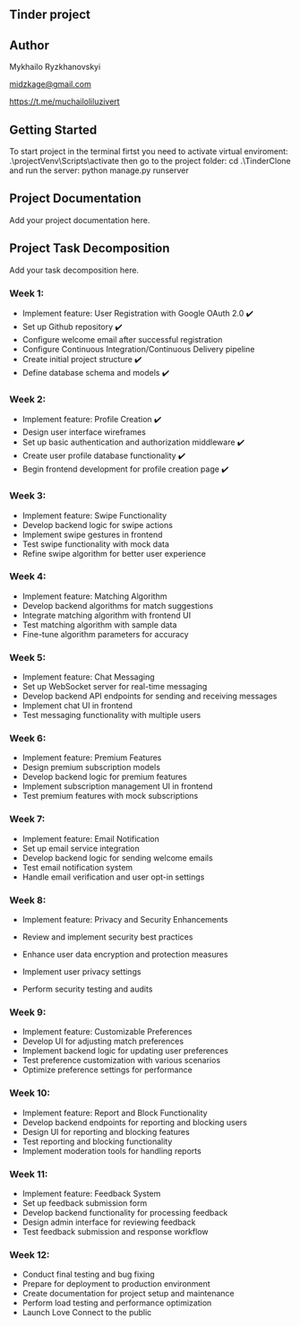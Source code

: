 ## Tinder project

## Author
Mykhailo Ryzkhanovskyi

midzkage@gmail.com

https://t.me/muchailoliluzivert

## Getting Started
To start project in the terminal firtst you need to activate virtual enviroment:
.\projectVenv\Scripts\activate
then go to the project folder:
cd .\TinderClone\
and run the server:
python manage.py runserver

## Project Documentation
Add your project documentation here.

## Project Task Decomposition
Add your task decomposition here.

### Week 1:
- Implement feature: User Registration with Google OAuth 2.0 ✔️
- Set up Github repository ✔️
- Configure welcome email after successful registration 
- Configure Continuous Integration/Continuous Delivery pipeline 
- Create initial project structure ✔️
- Define database schema and models ✔️

### Week 2:
- Implement feature: Profile Creation ✔️
- Design user interface wireframes
- Set up basic authentication and authorization middleware ✔️
- Create user profile database functionality ✔️
- Begin frontend development for profile creation page ✔️

### Week 3:
- Implement feature: Swipe Functionality
- Develop backend logic for swipe actions
- Implement swipe gestures in frontend
- Test swipe functionality with mock data
- Refine swipe algorithm for better user experience

### Week 4:
- Implement feature: Matching Algorithm
- Develop backend algorithms for match suggestions
- Integrate matching algorithm with frontend UI
- Test matching algorithm with sample data
- Fine-tune algorithm parameters for accuracy

### Week 5:
- Implement feature: Chat Messaging
- Set up WebSocket server for real-time messaging
- Develop backend API endpoints for sending and receiving messages
- Implement chat UI in frontend
- Test messaging functionality with multiple users

### Week 6:
- Implement feature: Premium Features
- Design premium subscription models
- Develop backend logic for premium features
- Implement subscription management UI in frontend
- Test premium features with mock subscriptions

### Week 7:
- Implement feature: Email Notification
- Set up email service integration
- Develop backend logic for sending welcome emails
- Test email notification system
- Handle email verification and user opt-in settings

### Week 8:
- Implement feature: Privacy and Security Enhancements
- Review and implement security best practices

- Enhance user data encryption and protection measures
- Implement user privacy settings
- Perform security testing and audits

### Week 9:
- Implement feature: Customizable Preferences
- Develop UI for adjusting match preferences
- Implement backend logic for updating user preferences
- Test preference customization with various scenarios
- Optimize preference settings for performance

### Week 10:
- Implement feature: Report and Block Functionality
- Develop backend endpoints for reporting and blocking users
- Design UI for reporting and blocking features
- Test reporting and blocking functionality
- Implement moderation tools for handling reports

### Week 11:
- Implement feature: Feedback System
- Set up feedback submission form
- Develop backend functionality for processing feedback
- Design admin interface for reviewing feedback
- Test feedback submission and response workflow

### Week 12:
- Conduct final testing and bug fixing
- Prepare for deployment to production environment
- Create documentation for project setup and maintenance
- Perform load testing and performance optimization
- Launch Love Connect to the public
